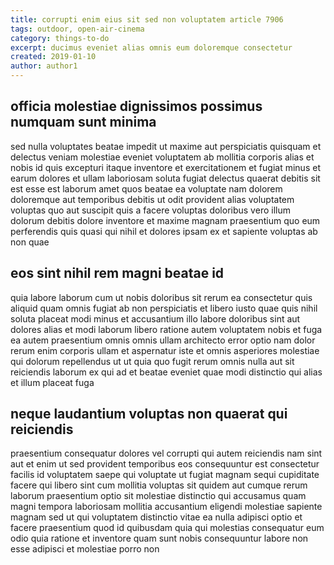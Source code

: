 ```yaml
---
title: corrupti enim eius sit sed non voluptatem article 7906
tags: outdoor, open-air-cinema
category: things-to-do
excerpt: ducimus eveniet alias omnis eum doloremque consectetur
created: 2019-01-10
author: author1
---
```


## officia molestiae dignissimos possimus numquam sunt minima

sed nulla voluptates beatae impedit ut maxime aut perspiciatis quisquam et delectus veniam molestiae eveniet voluptatem ab mollitia corporis alias et nobis id quis excepturi itaque inventore et exercitationem et fugiat minus et earum dolores et ullam laboriosam soluta fugiat delectus quaerat debitis sit est esse est laborum amet quos beatae ea voluptate nam dolorem doloremque aut temporibus debitis ut odit provident alias voluptatem voluptas quo aut suscipit quis a facere voluptas doloribus vero illum dolorum debitis dolore inventore et maxime magnam praesentium quo eum perferendis quis quasi qui nihil et dolores ipsam ex et sapiente voluptas ab non quae

## eos sint nihil rem magni beatae id

quia labore laborum cum ut nobis doloribus sit rerum ea consectetur quis aliquid quam omnis fugiat ab non perspiciatis et libero iusto quae quis nihil soluta placeat modi minus et accusantium illo labore doloribus sint aut dolores alias et modi laborum libero ratione autem voluptatem nobis et fuga ea autem praesentium omnis omnis ullam architecto error optio nam dolor rerum enim corporis ullam et aspernatur iste et omnis asperiores molestiae qui dolorum repellendus ut ut quia quo fugit rerum omnis nulla aut sit reiciendis laborum ex qui ad et beatae eveniet quae modi distinctio qui alias et illum placeat fuga

## neque laudantium voluptas non quaerat qui reiciendis

praesentium consequatur dolores vel corrupti qui autem reiciendis nam sint aut et enim ut sed provident temporibus eos consequuntur est consectetur facilis id voluptatem saepe qui voluptate ut fugiat magnam sequi cupiditate facere qui libero sint cum mollitia voluptas sit quidem aut cumque rerum laborum praesentium optio sit molestiae distinctio qui accusamus quam magni tempora laboriosam mollitia accusantium eligendi molestiae sapiente magnam sed ut qui voluptatem distinctio vitae ea nulla adipisci optio et facere praesentium quod id quibusdam quia qui molestias consequatur eum odio quia ratione et inventore quam sunt nobis consequuntur labore non esse adipisci et molestiae porro non
